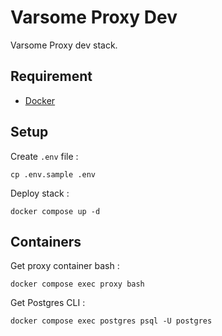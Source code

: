 # Varsome Proxy Dev

Varsome Proxy dev stack.

## Requirement

- [Docker](https://www.docker.com)

## Setup

Create `.env` file :

```
cp .env.sample .env
```

Deploy stack :

```
docker compose up -d
```

## Containers

Get proxy container bash :

```
docker compose exec proxy bash
```

Get Postgres CLI :

```
docker compose exec postgres psql -U postgres
```
